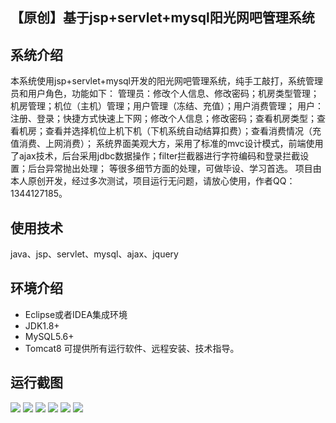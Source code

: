## 【原创】基于jsp+servlet+mysql阳光网吧管理系统

## 系统介绍

本系统使用jsp+servlet+mysql开发的阳光网吧管理系统，纯手工敲打，系统管理员和用户角色，功能如下：
管理员：修改个人信息、修改密码；机房类型管理；机房管理；机位（主机）管理；用户管理（冻结、充值）；用户消费管理；
用户：注册、登录；快捷方式快速上下网；修改个人信息；修改密码；查看机房类型；查看机房；查看并选择机位上机下机（下机系统自动结算扣费）；查看消费情况（充值消费、上网消费）；
系统界面美观大方，采用了标准的mvc设计模式，前端使用了ajax技术，后台采用jdbc数据操作；filter拦截器进行字符编码和登录拦截设置；后台异常抛出处理； 等很多细节方面的处理，可做毕设、学习首选。
项目由本人原创开发，经过多次测试，项目运行无问题，请放心使用，作者QQ：1344127185。

## 使用技术

java、jsp、servlet、mysql、ajax、jquery

## 环境介绍

- Eclipse或者IDEA集成环境
- JDK1.8+
- MySQL5.6+
- Tomcat8
可提供所有运行软件、远程安装、技术指导。

## 运行截图

![](https://github.com/itcoderyhl/netbar/blob/main/images/1.png)
![](https://github.com/itcoderyhl/netbar/blob/main/images/2.png)
![](https://github.com/itcoderyhl/netbar/blob/main/images/3.png)
![](https://github.com/itcoderyhl/netbar/blob/main/images/4.png)
![](https://github.com/itcoderyhl/netbar/blob/main/images/5.png)
![](https://github.com/itcoderyhl/netbar/blob/main/images/6.png)

